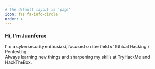 ```yaml
---
# the default layout is 'page'
icon: fas fa-info-circle
order: 4
---
```


<!-- > Add Markdown syntax content to file `_tabs/about.md`{: .filepath } and it will show up on this page.
> {: .prompt-tip } -->

### Hi, I'm Juanferax

I'm a cybersecurity enthusiast, focused on the field of Ethical Hacking / Pentesting.
<br>
Always learning new things and sharpening my skills at TryHackMe and HackTheBox.
